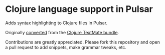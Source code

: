# Clojure language support in Pulsar

Adds syntax highlighting to Clojure files in Pulsar.

Originally [converted](https://pulsar-edit.dev/docs/launch-manual/sections/core-hacking/#converting-from-textmate)
from the [Clojure TextMate bundle](https://github.com/mmcgrana/textmate-clojure).

Contributions are greatly appreciated. Please fork this repository and open a pull request to add snippets, make grammar tweaks, etc.
